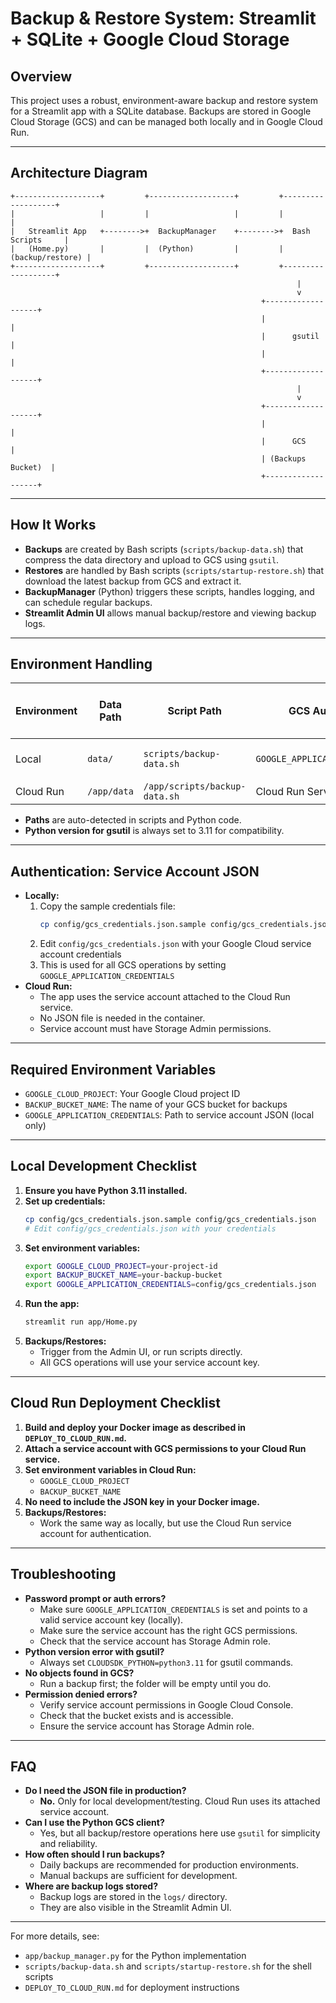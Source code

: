 # Backup & Restore System: Streamlit + SQLite + Google Cloud Storage

## Overview
This project uses a robust, environment-aware backup and restore system for a Streamlit app with a SQLite database. Backups are stored in Google Cloud Storage (GCS) and can be managed both locally and in Google Cloud Run.

---

## Architecture Diagram

```
+-------------------+         +-------------------+         +-------------------+
|                   |         |                   |         |                   |
|   Streamlit App   +-------->+  BackupManager    +-------->+  Bash Scripts     |
|   (Home.py)       |         |  (Python)         |         |  (backup/restore) |
+-------------------+         +-------------------+         +-------------------+
                                                                |
                                                                v
                                                        +-------------------+
                                                        |                   |
                                                        |      gsutil       |
                                                        |                   |
                                                        +-------------------+
                                                                |
                                                                v
                                                        +-------------------+
                                                        |                   |
                                                        |      GCS          |
                                                        | (Backups Bucket)  |
                                                        +-------------------+
```

---

## How It Works

- **Backups** are created by Bash scripts (`scripts/backup-data.sh`) that compress the data directory and upload to GCS using `gsutil`.
- **Restores** are handled by Bash scripts (`scripts/startup-restore.sh`) that download the latest backup from GCS and extract it.
- **BackupManager** (Python) triggers these scripts, handles logging, and can schedule regular backups.
- **Streamlit Admin UI** allows manual backup/restore and viewing backup logs.

---

## Environment Handling

| Environment   | Data Path      | Script Path                | GCS Auth Method                | Service Account JSON Needed? |
|---------------|---------------|----------------------------|-------------------------------|------------------------------|
| Local         | `data/`       | `scripts/backup-data.sh`   | `GOOGLE_APPLICATION_CREDENTIALS` | **Yes** (for local dev)      |
| Cloud Run     | `/app/data`   | `/app/scripts/backup-data.sh` | Cloud Run Service Account      | No                           |

- **Paths** are auto-detected in scripts and Python code.
- **Python version for gsutil** is always set to 3.11 for compatibility.

---

## Authentication: Service Account JSON

- **Locally:**
  1. Copy the sample credentials file:
     ```bash
     cp config/gcs_credentials.json.sample config/gcs_credentials.json
     ```
  2. Edit `config/gcs_credentials.json` with your Google Cloud service account credentials
  3. This is used for all GCS operations by setting `GOOGLE_APPLICATION_CREDENTIALS`
- **Cloud Run:**
  - The app uses the service account attached to the Cloud Run service.
  - No JSON file is needed in the container.
  - Service account must have Storage Admin permissions.

---

## Required Environment Variables

- `GOOGLE_CLOUD_PROJECT`: Your Google Cloud project ID
- `BACKUP_BUCKET_NAME`: The name of your GCS bucket for backups
- `GOOGLE_APPLICATION_CREDENTIALS`: Path to service account JSON (local only)

---

## Local Development Checklist

1. **Ensure you have Python 3.11 installed.**
2. **Set up credentials:**
   ```bash
   cp config/gcs_credentials.json.sample config/gcs_credentials.json
   # Edit config/gcs_credentials.json with your credentials
   ```
3. **Set environment variables:**
   ```bash
   export GOOGLE_CLOUD_PROJECT=your-project-id
   export BACKUP_BUCKET_NAME=your-backup-bucket
   export GOOGLE_APPLICATION_CREDENTIALS=config/gcs_credentials.json
   ```
4. **Run the app:**
   ```bash
   streamlit run app/Home.py
   ```
5. **Backups/Restores:**
   - Trigger from the Admin UI, or run scripts directly.
   - All GCS operations will use your service account key.

---

## Cloud Run Deployment Checklist

1. **Build and deploy your Docker image as described in `DEPLOY_TO_CLOUD_RUN.md`.**
2. **Attach a service account with GCS permissions to your Cloud Run service.**
3. **Set environment variables in Cloud Run:**
   - `GOOGLE_CLOUD_PROJECT`
   - `BACKUP_BUCKET_NAME`
4. **No need to include the JSON key in your Docker image.**
5. **Backups/Restores:**
   - Work the same way as locally, but use the Cloud Run service account for authentication.

---

## Troubleshooting

- **Password prompt or auth errors?**
  - Make sure `GOOGLE_APPLICATION_CREDENTIALS` is set and points to a valid service account key (locally).
  - Make sure the service account has the right GCS permissions.
  - Check that the service account has Storage Admin role.
- **Python version error with gsutil?**
  - Always set `CLOUDSDK_PYTHON=python3.11` for gsutil commands.
- **No objects found in GCS?**
  - Run a backup first; the folder will be empty until you do.
- **Permission denied errors?**
  - Verify service account permissions in Google Cloud Console.
  - Check that the bucket exists and is accessible.
  - Ensure the service account has Storage Admin role.

---

## FAQ

- **Do I need the JSON file in production?**
  - **No.** Only for local development/testing. Cloud Run uses its attached service account.
- **Can I use the Python GCS client?**
  - Yes, but all backup/restore operations here use `gsutil` for simplicity and reliability.
- **How often should I run backups?**
  - Daily backups are recommended for production environments.
  - Manual backups are sufficient for development.
- **Where are backup logs stored?**
  - Backup logs are stored in the `logs/` directory.
  - They are also visible in the Streamlit Admin UI.

---

For more details, see:
- `app/backup_manager.py` for the Python implementation
- `scripts/backup-data.sh` and `scripts/startup-restore.sh` for the shell scripts
- `DEPLOY_TO_CLOUD_RUN.md` for deployment instructions 